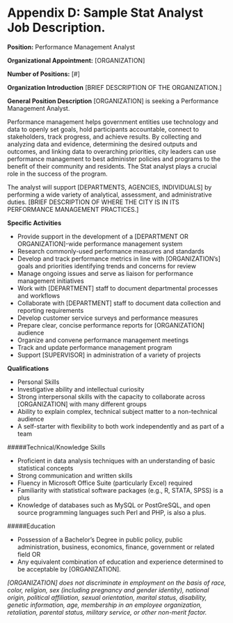 # Appendix D: Sample Stat Analyst Job Description.

**Position:** Performance Management Analyst

**Organizational Appointment:** \[ORGANIZATION]

**Number of Positions:** \[#]

**Organization Introduction** \[BRIEF DESCRIPTION OF THE ORGANIZATION.]

**General Position Description** \[ORGANIZATION] is seeking a Performance Management Analyst.

Performance management helps government entities use technology and data to openly set goals, hold participants accountable, connect to stakeholders, track progress, and achieve results. By collecting and analyzing data and evidence, determining the desired outputs and outcomes, and linking data to overarching priorities, city leaders can use performance management to best administer policies and programs to the benefit of their community and residents. The Stat analyst plays a crucial role in the success of the program.

The analyst will support \[DEPARTMENTS, AGENCIES, INDIVIDUALS] by performing a wide variety of analytical, assessment, and administrative duties. \[BRIEF DESCRIPTION OF WHERE THE CITY IS IN ITS PERFORMANCE MANAGEMENT PRACTICES.]

**Specific Activities**

* Provide support in the development of a \[DEPARTMENT OR ORGANIZATION]-wide performance management system
* Research commonly-used performance measures and standards
* Develop and track performance metrics in line with \[ORGANIZATION’s] goals and priorities identifying trends and concerns for review
* Manage ongoing issues and serve as liaison for performance management initiatives
* Work with \[DEPARTMENT] staff to document departmental processes and workflows
* Collaborate with \[DEPARTMENT] staff to document data collection and reporting requirements
* Develop customer service surveys and performance measures
* Prepare clear, concise performance reports for \[ORGANIZATION] audience
* Organize and convene performance management meetings
* Track and update performance management program
* Support \[SUPERVISOR] in administration of a variety of projects

**Qualifications**

* Personal Skills
* Investigative ability and intellectual curiosity
* Strong interpersonal skills with the capacity to collaborate across \[ORGANIZATION] with many different groups
* Ability to explain complex, technical subject matter to a non-technical audience
* A self-starter with flexibility to both work independently and as part of a team

\#####Technical/Knowledge Skills

* Proficient in data analysis techniques with an understanding of basic statistical concepts
* Strong communication and written skills
* Fluency in Microsoft Office Suite (particularly Excel) required
* Familiarity with statistical software packages (e.g., R, STATA, SPSS) is a plus
* Knowledge of databases such as MySQL or PostGreSQL, and open source programming languages such Perl and PHP, is also a plus.

\#####Education

* Possession of a Bachelor’s Degree in public policy, public administration, business, economics, finance, government or related field OR
* Any equivalent combination of education and experience determined to be acceptable by \[ORGANIZATION].

_\[ORGANIZATION] does not discriminate in employment on the basis of race, color, religion, sex (including pregnancy and gender identity), national origin, political affiliation, sexual orientation, marital status, disability, genetic information, age, membership in an employee organization, retaliation, parental status, military service, or other non-merit factor._
